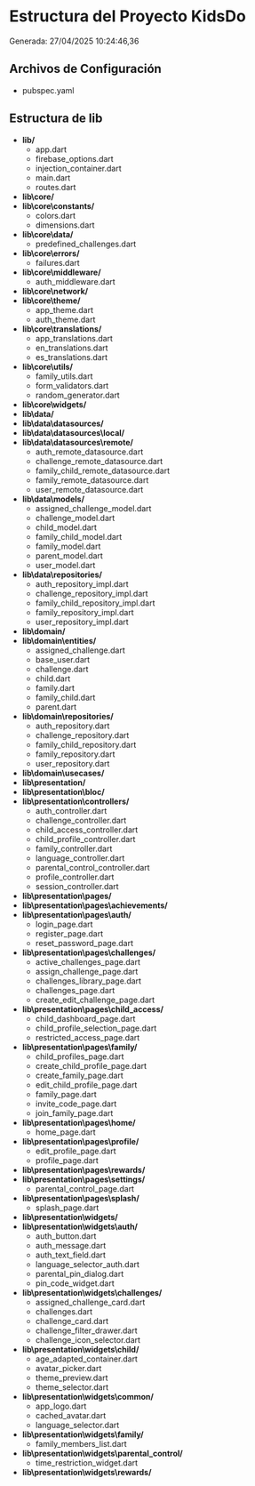 # Estructura del Proyecto KidsDo 
Generada: 27/04/2025 10:24:46,36 
 
## Archivos de Configuración 
- pubspec.yaml 
 
## Estructura de lib 
 
- **lib/** 
  - app.dart 
  - firebase_options.dart 
  - injection_container.dart 
  - main.dart 
  - routes.dart 
- **lib\core/** 
- **lib\core\constants/** 
  - colors.dart 
  - dimensions.dart 
- **lib\core\data/** 
  - predefined_challenges.dart 
- **lib\core\errors/** 
  - failures.dart 
- **lib\core\middleware/** 
  - auth_middleware.dart 
- **lib\core\network/** 
- **lib\core\theme/** 
  - app_theme.dart 
  - auth_theme.dart 
- **lib\core\translations/** 
  - app_translations.dart 
  - en_translations.dart 
  - es_translations.dart 
- **lib\core\utils/** 
  - family_utils.dart 
  - form_validators.dart 
  - random_generator.dart 
- **lib\core\widgets/** 
- **lib\data/** 
- **lib\data\datasources/** 
- **lib\data\datasources\local/** 
- **lib\data\datasources\remote/** 
  - auth_remote_datasource.dart 
  - challenge_remote_datasource.dart 
  - family_child_remote_datasource.dart 
  - family_remote_datasource.dart 
  - user_remote_datasource.dart 
- **lib\data\models/** 
  - assigned_challenge_model.dart 
  - challenge_model.dart 
  - child_model.dart 
  - family_child_model.dart 
  - family_model.dart 
  - parent_model.dart 
  - user_model.dart 
- **lib\data\repositories/** 
  - auth_repository_impl.dart 
  - challenge_repository_impl.dart 
  - family_child_repository_impl.dart 
  - family_repository_impl.dart 
  - user_repository_impl.dart 
- **lib\domain/** 
- **lib\domain\entities/** 
  - assigned_challenge.dart 
  - base_user.dart 
  - challenge.dart 
  - child.dart 
  - family.dart 
  - family_child.dart 
  - parent.dart 
- **lib\domain\repositories/** 
  - auth_repository.dart 
  - challenge_repository.dart 
  - family_child_repository.dart 
  - family_repository.dart 
  - user_repository.dart 
- **lib\domain\usecases/** 
- **lib\presentation/** 
- **lib\presentation\bloc/** 
- **lib\presentation\controllers/** 
  - auth_controller.dart 
  - challenge_controller.dart 
  - child_access_controller.dart 
  - child_profile_controller.dart 
  - family_controller.dart 
  - language_controller.dart 
  - parental_control_controller.dart 
  - profile_controller.dart 
  - session_controller.dart 
- **lib\presentation\pages/** 
- **lib\presentation\pages\achievements/** 
- **lib\presentation\pages\auth/** 
  - login_page.dart 
  - register_page.dart 
  - reset_password_page.dart 
- **lib\presentation\pages\challenges/** 
  - active_challenges_page.dart 
  - assign_challenge_page.dart 
  - challenges_library_page.dart 
  - challenges_page.dart 
  - create_edit_challenge_page.dart 
- **lib\presentation\pages\child_access/** 
  - child_dashboard_page.dart 
  - child_profile_selection_page.dart 
  - restricted_access_page.dart 
- **lib\presentation\pages\family/** 
  - child_profiles_page.dart 
  - create_child_profile_page.dart 
  - create_family_page.dart 
  - edit_child_profile_page.dart 
  - family_page.dart 
  - invite_code_page.dart 
  - join_family_page.dart 
- **lib\presentation\pages\home/** 
  - home_page.dart 
- **lib\presentation\pages\profile/** 
  - edit_profile_page.dart 
  - profile_page.dart 
- **lib\presentation\pages\rewards/** 
- **lib\presentation\pages\settings/** 
  - parental_control_page.dart 
- **lib\presentation\pages\splash/** 
  - splash_page.dart 
- **lib\presentation\widgets/** 
- **lib\presentation\widgets\auth/** 
  - auth_button.dart 
  - auth_message.dart 
  - auth_text_field.dart 
  - language_selector_auth.dart 
  - parental_pin_dialog.dart 
  - pin_code_widget.dart 
- **lib\presentation\widgets\challenges/** 
  - assigned_challenge_card.dart 
  - challenges.dart 
  - challenge_card.dart 
  - challenge_filter_drawer.dart 
  - challenge_icon_selector.dart 
- **lib\presentation\widgets\child/** 
  - age_adapted_container.dart 
  - avatar_picker.dart 
  - theme_preview.dart 
  - theme_selector.dart 
- **lib\presentation\widgets\common/** 
  - app_logo.dart 
  - cached_avatar.dart 
  - language_selector.dart 
- **lib\presentation\widgets\family/** 
  - family_members_list.dart 
- **lib\presentation\widgets\parental_control/** 
  - time_restriction_widget.dart 
- **lib\presentation\widgets\rewards/** 

